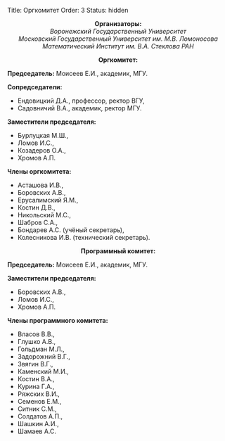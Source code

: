 Title: Оргкомитет
Order: 3
Status: hidden

**<center>Организаторы:</center>**
*<center>Воронежский Государственный Университет</center>*
*<center>Московский Государственный Университет им. М.В. Ломоносова</center>*
*<center>Математический Институт им. В.А. Стеклова РАН</center>*

**<center>Оргкомитет:</center>**

**Председатель:** Моисеев Е.И., академик, МГУ.

**Сопредседатели:**

* Ендовицкий Д.А., профессор, ректор ВГУ,
* Садовничий В.А., академик, ректор МГУ.

**Заместители председателя:**

* Бурлуцкая М.Ш.,
* Ломов И.С.,
* Козадеров О.А.,
* Хромов А.П.

**Члены оргкомитета:**

* Асташова И.В.,
* Боровских А.В.,
* Eрусалимский Я.М.,
* Костин Д.В.,
* Никольский М.С.,
* Шабров С.А.,
* Бондарев А.С. (учёный секретарь),
* Колесникова И.В. (технический секретарь).

**<center>Программный комитет:</center>**

**Председатель:** Моисеев Е.И., академик, МГУ.

**Заместители председателя:**

* Боровских А.В.,
* Ломов И.С.,
* Хромов А.П.

**Члены программного комитета:**

* Власов В.В.,
* Глушко А.В.,
* Гольдман М.Л.,
* Задорожний В.Г.,
* Звягин В.Г.,
* Каменский М.И.,
* Костин В.А.,
* Курина Г.А.,
* Ряжских В.И.,
* Семенов Е.М.,
* Ситник С.М.,
* Солдатов А.П.,
* Шашкин А.И.,
* Шамаев А.С.
